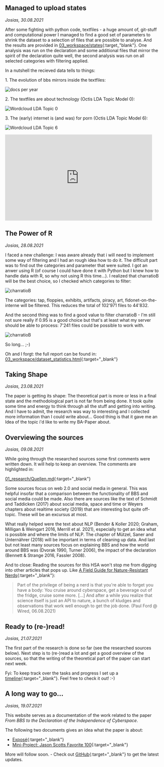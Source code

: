 ## Managed to upload states
_Josias, 30.08.2021_

After some fighting with python code, textfiles - a huge amount of, git-stuff and computational power I managed to find a good set of parameters to shrink the dataset to a selection of files that are possible to analyse. And the results are provided in [03_workspace/states](https://github.com/josiasbruderer/bbs-for-independence/tree/main/03_workspace/states){:target_"blank"}. One analysis was run on the declaration and some additional files that mirror the spirit of the declaration quite well, the second analysis was run on all selected categories with filtering applied.

In a nutshell the recieved data tells to things:

1\. The evolution of bbs mirrors inside the textfiles:

![docs per year](/assets/images/docs_per_year.png)

2\. The textfiles are about technology (Octis LDA Topic Model 0):

![Wordcloud LDA Topic 0](/assets/images/wc01.png)

3\. The (early) internet is (and was) for porn (Octis LDA Topic Model 6):

![Wordcloud LDA Topic 6](/assets/images/wc02.png)

<iframe width="480" height="280" src="https://www.youtube.com/embed/LTJvdGcb7Fs" title="YouTube video player" frameborder="0" allow="accelerometer; autoplay; clipboard-write; encrypted-media; gyroscope; picture-in-picture" allowfullscreen></iframe>


## The Power of R
_Josias, 28.08.2021_

I faced a new challenge: I was aware already that i will need to implement some way of filtering and I had an rough idea how to do it. The difficult part was to find out the categories and parameter that were suited. I got an anwer using R (of course I could have done it with Python but I knew how to handle data with R, so why not using R this time...). I realized that charratioB will be the best choice, so I checked which categories to filter:

![charratioB](/assets/images/charratioB_01.png)

The categories: tap, floppies, exhibits, artifacts, piracy, art, fidonet-on-the-interne will be filtered. This reduces the total of 102'971 files to 44'832.

And the second thing was to find a good value to filter charratioB - I'm still not sure really if 0.95 is a good choice but that's at least what my server should be able to process: 7'241 files could be possible to work with.

![charratioB](/assets/images/charratioB_02.png)

So long... ;-)

Oh and I forgt: the full report can be found in: [03_workspace/dataset_statistics.html](https://github.com/josiasbruderer/bbs-for-independence/blob/e81a2b07181f2f90eea6bc948fb0c956923698b7/03_workspace/dataset_statistics.html){:target="_blank"}

## Taking Shape
_Josias, 23.08.2021_

The paper is getting its shape: The theoretical part is more or less in a final state and the methodological part is not far from being done. It took quite some time and energy to think through all the stuff and getting into writing. And I have to admit, the research was way to interesting and I collected more information than I could write about... Good thing is that it gave me an Idea of the topic i'd like to write my BA-Paper about.  


## Overviewing the sources
_Josias, 09.08.2021_

While going through the researched sources some first comments were written down. It will help to keep an overview. The comments are highlighted in:

[01_research/Quellen.md](https://github.com/josiasbruderer/bbs-for-independence/commit/f18fd198322d7aa7b67d8a497f8bde0ec1224f35){:target="_blank"}

Some sources focus on web 2.0 and social media in general. This was helpful insofar that a comparison between the functionality of BBS and social media could be made. Also there are sources like the text of Schmidt and Taddicken (2017) about social media, space and time or Weyers chapters about realtime society (2019) that are interesting but quite off-topic. These  will be an excursus at most. 

What really helped were the text about NLP (Bender & Koller 2020; Graham, Milligan & Weingart 2016, Merrill et al. 2021), especially to get an idea what is possible and where the limits of NLP. The chapter of Mützel, Saner and Unternährer (2018) will be important in terms of cleaning up data. And last but not least many sources focus on explaining BBS and how the world around BBS was (Dvorak 1990, Turner 2006), the impact of the declaration (Bennett & Strange 2016, Fassler 2008). 

And to close: Reading the sources for this HSA won't stop me from digging into other articles that pops up. Like [A Field Guide for Nature-Resistant Nerds](https://www.wired.com/story/a-field-guide-for-nature-resistant-nerds-microchips-climate-change/){:target="_blank"}:

> Part of the privilege of being a nerd is that you're able to forget you have a body: You cruise around cyberspace, get a beverage out of the fridge, cruise some more. [...] And after a while you realize that science itself is just an API to nature, a bunch of kludges and observations that work well enough to get the job done. 
(Paul Ford @ Wired, 06.08.2021)

## Ready to (re-)read!
_Josias, 21.07.2021_

The first part of the research is done so far (see the researched sources below). Next step is to (re-)read a lot and get a good overview of the sources, so that the writing of the theoretical part of the paper can start next week.

Fyi: To keep track over the tasks and progress I set up a [timeline](https://github.com/josiasbruderer/bbs-for-independence/projects/1){:target="_blank"}. Feel free to check it out! :-)

<script src="https://emgithub.com/embed.js?target=https%3A%2F%2Fgithub.com%2Fjosiasbruderer%2Fbbs-for-independence%2Fblob%2Fb209e1294944c90f8ec8d982724d61eb0a8c496a%2F01_research%2FQuellen.md&style=an-old-hope&showBorder=on&showLineNumbers=on&showFileMeta=on&showCopy=on"></script>

## A long way to go...
_Josias, 19.07.2021_

This website serves as a documentation of the work related to the paper _From BBS to the Declaration of the Independence of Cyberspace_. 

The following two documents gives an idea what the paper is about:

- [Exposé](https://github.com/josiasbruderer/bbs-for-independence/blob/main/01_research/2021_Bruderer-Josias_Expose-HSA-v2.pdf){:target="_blank"}
- [Mini-Project: Jason Scotts Favorite 100](https://github.com/josiasbruderer/bbs-for-independence/blob/main/01_research/2021_Bruderer-Josias_jason-scotts-favorite-100_README.pdf){:target="_blank"}

More will follow soon. - Check out [GitHub](https://github.com/josiasbruderer/bbs-for-independence){:target="_blank"} to get the latest updates.
